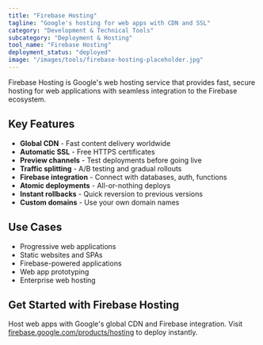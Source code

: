 ```yaml
---
title: "Firebase Hosting"
tagline: "Google's hosting for web apps with CDN and SSL"
category: "Development & Technical Tools"
subcategory: "Deployment & Hosting"
tool_name: "Firebase Hosting"
deployment_status: "deployed"
image: "/images/tools/firebase-hosting-placeholder.jpg"
---
```

Firebase Hosting is Google's web hosting service that provides fast, secure hosting for web applications with seamless integration to the Firebase ecosystem.

## Key Features

- **Global CDN** - Fast content delivery worldwide
- **Automatic SSL** - Free HTTPS certificates
- **Preview channels** - Test deployments before going live
- **Traffic splitting** - A/B testing and gradual rollouts
- **Firebase integration** - Connect with databases, auth, functions
- **Atomic deployments** - All-or-nothing deploys
- **Instant rollbacks** - Quick reversion to previous versions
- **Custom domains** - Use your own domain names

## Use Cases

- Progressive web applications
- Static websites and SPAs
- Firebase-powered applications
- Web app prototyping
- Enterprise web hosting

## Get Started with Firebase Hosting

Host web apps with Google's global CDN and Firebase integration. Visit [firebase.google.com/products/hosting](https://firebase.google.com/products/hosting) to deploy instantly.